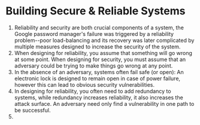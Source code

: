 # Building Secure & Reliable Systems

1. Reliability and security are both crucial components of a system, the Google password manager's failure was triggered by a reliability problem--poor load-balancing and its recovery was later complicated by multiple measures designed to increase the security of the system. 
2. When designing for reliability, you assume that something will go wrong at some point. When designing for security, you must assume that an adversary could be trying to make things go wrong at any point. 
3. In the absence of an adversary, systems often fail safe (or open): An electronic lock is designed to remain open in case of power failure, however this can lead to obvious security vulnerabilities. 
4. In designing for reliability, you often need to add redundancy to systems, while redundancy increases reliability, it also increases the attack surface. An adversary need only find a vulnerability in one path to be successful. 
5. 
